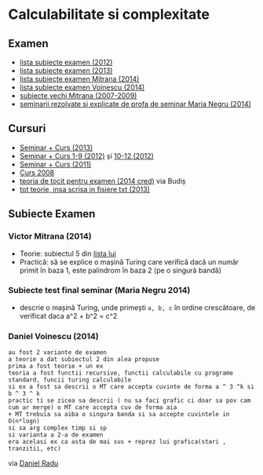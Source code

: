 # Calculabilitate si complexitate

## Examen

- [lista subiecte examen (2012)](https://www.dropbox.com/s/9sh5daew5bxn63e/Calculabilitate%20si%20Complexitate%20-%20Lista%20Subiecte%20ianuarie%202012.pdf?dl=0)
- [lista subiecte examen (2013)](https://www.dropbox.com/s/ainarm3xablhi9l/CC%20subiecte%20teorie.txt?dl=0)
- [lista subiecte examen Mitrana (2014)](https://www.dropbox.com/s/vn91d9yp2m7qhsi/lista_subiecte_2014.txt?dl=0)
- [lista subiecte examen Voinescu (2014)](https://plus.google.com/photos/110111587079191484355/albums/6106395225339359665?authkey=CJbTiICI-qL5KA)
- [subiecte vechi Mitrana (2007-2009)](http://fmi.is-a-geek.net/index.php/Calculabilitate_si_complexitate_(Victor_Mitrana))
- [seminarii rezolvate si explicate de profa de seminar Maria Negru (2014)](https://www.dropbox.com/s/kqks970v7clpo0s/C%26C%20-%20explicatii%20exercitii%20%28seminarele%201-5%29.pdf?dl=0)

## Cursuri
- [Seminar + Curs (2013)](https://www.dropbox.com/s/bub3dlcf8kz5xkv/cc.zip?dl=0)
- [Seminar + Curs 1-9 (2012)](https://www.dropbox.com/s/dgfj256eyqw8zw7/CC%20-%20curs%26sem%201-9.pdf?dl=0) și [10-12 (2012)](https://www.dropbox.com/s/i0ujud7kz4dj8f3/CC%20-%20Curs%2010-12.pdf?dl=0)
- [Seminar + Curs (2011)](https://github.com/aliasbind/Sesiune/tree/master/an2/sem1/CC)
- [Curs 2008](https://www.dropbox.com/sh/nil9fllldfc1rln/AACPaV0R49kuMyRtQYkQyYYza?dl=0)
- [teoria de tocit pentru examen (2014 cred)](https://www.dropbox.com/s/9ve437rxiiryk7v/CC.pdf?dl=0) via Budiș
- [tot teorie, insa scrisa in fisiere txt (2013)](https://www.dropbox.com/sh/sp282a3cvyy65lb/AADRBPoUrqNdR9Q_C5V6E1AWa?dl=0)

## Subiecte Examen

### Victor Mitrana (2014)

* Teorie: subiectul 5 din [lista lui](https://www.dropbox.com/s/vn91d9yp2m7qhsi/lista_subiecte_2014.txt?dl=0)
* Practică: să se explice o mașină Turing care verifică dacă un număr primit în baza 1, este palindrom în baza 2 (pe o singură bandă)

### Subiecte test final seminar (Maria Negru 2014)

* descrie o mașină Turing,  unde primești `a, b, c` în ordine crescătoare, de verificat daca a^2 + b^2 = c^2

### Daniel Voinescu (2014)

```
au fost 2 variante de examen
a teorie a dat subiectul 2 din alea propuse
prima a fost teorie + un ex
teoria a fost functii recursive, functii calculabile cu programe standard, funcii turing calculabile
si ex a fost sa descrii o MT care accepta cuvinte de forma a ^ 3 ^k si b ^ 3 ^ k
practic ti se zicea sa descrii ( nu sa faci grafic ci doar sa pov cam cum ar merge) o MT care accepta cuv de forma aia
+ MT trebuia sa aiba o singura banda si sa accepte cuvintele in O(n*logn)
si sa arg complex timp si sp
si varianta a 2-a de examen
era acelasi ex ca asta de mai sus + reprez lui grafica(stari , tranzitii, etc)
```
via [Daniel Radu](https://github.com/TwoOfDiamonds)

